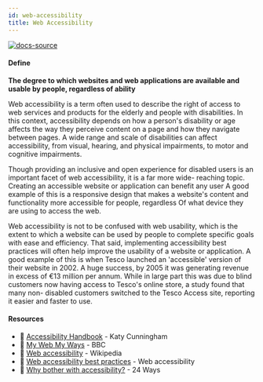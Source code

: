 ```yaml
---
id: web-accessibility
title: Web Accessibility
---
```


[![docs-source](https://img.shields.io/badge/SRC-UX%20Companion-blue)](https://play.google.com/store/apps/details?id=com.cyberduck.uxcompanion)

#### Define

**The degree to which websites and web applications are available and usable by people, regardless of ability**

Web accessibility is a term often used to describe the right of access to web services and products for the elderly and people with disabilities. In this context, accessibility depends on how a person's disability or age affects the way they perceive content on a page and how they navigate between pages. A wide range and scale of disabilities can affect accessibility, from visual, hearing, and physical impairments, to motor and cognitive impairments.

Though providing an inclusive and open experience for disabled users is an important facet of web accessibility, it is a far more wide- reaching topic. Creating an accessible website or application can benefit any user A good example of this is a responsive design that makes a website's content and functionality more accessible for people, regardless Of what device they are using to access the web.

Web accessibility is not to be confused with web usability, which is the extent to which a website can be used by people to complete specific goals with ease and efficiency. That said, implementing accessibility best practices will often help improve the usability of a website or application. A good example of this is when Tesco launched an 'accessible' version of their website in 2002. A huge success, by 2005 it was generating revenue in excess of €13 million per annum. While in large part this was due to blind customers now having access to Tesco's online store, a study found that many non- disabled customers switched to the Tesco Access site, reporting it easier and faster to use.

#### Resources

* 📘 [Accessibility Handbook](http://shop.oreilly.com/product/0636920024514.do) - Katy Cunningham
* 📃 [My Web My Ways](http://www.bbc.co.uk/accessibility/best_practice/standards.shtml) - BBC
* 📃 [Web accessibility](https://en.wikipedia.org/wiki/Web_accessibility) - Wikipedia
* 📃 [Web accessibility best practices](https://www.webaccessibility.com/best_practices.php) - Web accessibility
* 📃 [Why bother with accessibility?](https://24ways.org/2013/why-bother-with-accessibility) - 24 Ways